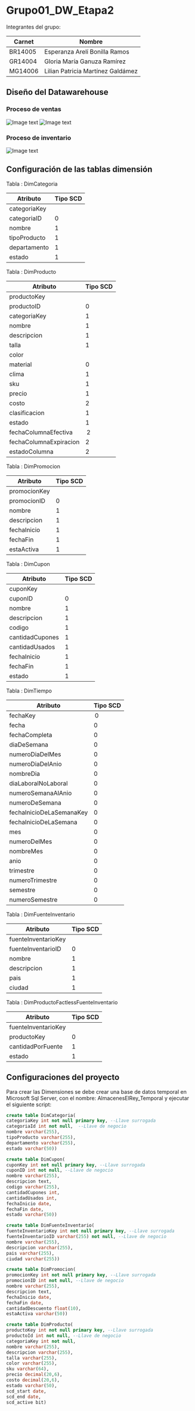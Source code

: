 # Grupo01_DW_Etapa2

Integrantes del grupo:

| Carnet | Nombre |
| --- | --- |
| BR14005 | Esperanza Arelí Bonilla Ramos  |
| GR14004 | Gloria María Ganuza Ramírez |
| MG14006 | Lilian Patricia Martínez Galdámez |

## Diseño del Datawarehouse

### Proceso de ventas
![Image text](https://github.com/Ganuza1206/Grupo01_DW_Etapa2/blob/main/imagenes/DW_Ventas_AlmacenesElRey.png)
![Image text](https://github.com/Ganuza1206/Grupo01_DW_Etapa2/blob/main/imagenes/DW_Ventas_AlmacenesElRey_FactlessTable.png)

### Proceso de inventario
![Image text](https://github.com/Ganuza1206/Grupo01_DW_Etapa2/blob/main/imagenes/DW_Inventario_AlmacenesElRey.png)

## Configuración de las tablas dimensión

Tabla : DimCategoria

| Atributo | Tipo SCD |
| --- | --- |
| categoriaKey |  |
| categoriaID | 0 |
| nombre | 1 |
| tipoProducto | 1 |
| departamento | 1 |
| estado | 1 |

Tabla : DimProducto

| Atributo | Tipo SCD |
| --- | --- |
| productoKey |  |
| productoID | 0 |
| categoriaKey | 1 |
| nombre | 1 |
| descripcion | 1 |
| talla | 1 |
| color |  |
| material | 0 |
| clima | 1 |
| sku | 1 |
| precio | 1 |
| costo | 2 |  
| clasificacion | 1 |
| estado | 1 |
| fechaColumnaEfectiva | 2 |
| fechaColumnaExpiracion | 2 |
| estadoColumna | 2 |

Tabla : DimPromocion

| Atributo | Tipo SCD |
| --- | --- |
| promocionKey |  |
| promocionID | 0 |
| nombre | 1 |
| descripcion | 1 |
| fechaInicio | 1 |
| fechaFin | 1 |
| estaActiva | 1 |

Tabla : DimCupon

| Atributo | Tipo SCD |
| --- | --- |
| cuponKey |  |
| cuponID | 0 |
| nombre | 1 |
| descripcion | 1 |
| codigo | 1 |
| cantidadCupones | 1 |
| cantidadUsados | 1 |
| fechaInicio | 1 |
| fechaFin | 1 |
| estado | 1 |

Tabla : DimTiempo

| Atributo | Tipo SCD |
| --- | --- |
| fechaKey | 0 |
| fecha | 0 |
| fechaCompleta | 0 |
| diaDeSemana | 0 |
| numeroDiaDelMes | 0 |
| numeroDiaDelAnio | 0 |
| nombreDia | 0 |
| diaLaboralNoLaboral | 0 |
| numeroSemanaAlAnio | 0 |
| numeroDeSemana | 0 |
| fechaInicioDeLaSemanaKey | 0 |
| fechaInicioDeLaSemana | 0 |
| mes | 0 |
| numeroDelMes | 0 |
| nombreMes | 0 |
| anio | 0 |
| trimestre | 0 |
| numeroTrimestre | 0 |
| semestre | 0 |
| numeroSemestre | 0 |

Tabla : DimFuenteInventario

| Atributo | Tipo SCD |
| --- | --- |
| fuenteInventarioKey |  |
| fuenteInventarioID | 0 |
| nombre | 1 |
| descripcion | 1 |
| pais | 1 |
| ciudad | 1 |

Tabla : DimProductoFactlessFuenteInventario

| Atributo | Tipo SCD |
| --- | --- |
| fuenteInventarioKey |  |
| productoKey | 0 |
| cantidadPorFuente | 1 |
| estado | 1 |

## Configuraciones del proyecto

Para crear las Dimensiones se debe crear una base de datos temporal en Microsoft Sql Server, con el nombre: AlmacenesElRey_Temporal
y ejecutar el siguiente script:

``` sql
create table DimCategoria(
categoriaKey int not null primary key, --Llave surrogada
categoriaId int not null,  --Llave de negocio
nombre varchar(255),
tipoProducto varchar(255),
departamento varchar(255),
estado varchar(50))

create table DimCupon(
cuponKey int not null primary key, --Llave surrogada
cuponID int not null, --Llave de negocio
nombre varchar(255),
descripcion text,
codigo varchar(255),
cantidadCupones int,
cantidadUsados int,
fechaInicio date,
fechaFin date,
estado varchar(50))

create table DimFuenteInventario(
fuenteInventarioKey int not null primary key, --Llave surrogada
fuenteInventarioID varchar(255) not null, --Llave de negocio
nombre varchar(255),
descripcion varchar(255),
pais varchar(255),
ciudad varchar(255))

create table DimPromocion(
promocionKey int not null primary key, --Llave surrogada
promocionID int not null, --Llave de negocio
nombre varchar(255),
descripcion text,
fechaInicio date,
fechaFin date,
cantidadDescuento float(10),
estaActiva varchar(50))

create table DimProducto(
productoKey int not null primary key, --Llave surrogada
productoId int not null, --Llave de negocio
categoriaKey int not null,
nombre varchar(255),
descripcion varchar(255),
talla varchar(255),
color varchar(255),
sku varchar(64),
precio decimal(20,6),
costo decimal(20,6),
estado varchar(50),
scd_start date,
scd_end date,
scd_active bit)
```
